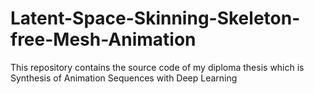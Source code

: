 # Latent-Space-Skinning-Skeleton-free-Mesh-Animation
This repository contains the source code of my diploma thesis which is Synthesis of Animation Sequences with Deep Learning
